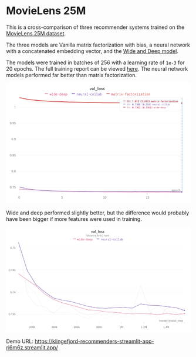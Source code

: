 # MovieLens 25M

This is a cross-comparison of three recommender systems trained on the [MovieLens 25M dataset](https://grouplens.org/datasets/movielens/25m/).

The three models are Vanilla matrix factorization with bias, a neural network with a concatenated embedding vector, and the [Wide and Deep model](https://arxiv.org/abs/1606.07792). 

The models were trained in batches of 256 with a learning rate of `1e-3` for 20 epochs. The full training report can be viewed [here](https://wandb.ai/klingefjord/ml-25m/reports/MovieLens-25M--VmlldzoyOTgwMTUw?accessToken=czyqikd9e32a9f5omtfec8z44le7g3mwa3462c0wyumbxyh3sk1s809vfxqynjga). The neural network models performed far better than matrix factorization. 

![Validation loss](./val_loss_all.png)

Wide and deep performed slightly better, but the difference would probably have been bigger if more features were used in training.

![Comparison between the wide and deep and neural collab models](./val_loss.png)

Demo URL: https://klingefjord-recommenders-streamlit-app-ri6m6z.streamlit.app/

